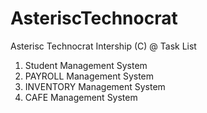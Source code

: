 # AsteriscTechnocrat
Asterisc Technocrat Intership (C)
@ Task List
   1) Student Management System
   2) PAYROLL Management System
   3) INVENTORY Management System
   4) CAFE Management System
